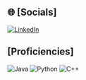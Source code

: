 ## 🌐 [Socials]
[![LinkedIn](https://img.shields.io/badge/LinkedIn-%230077B5.svg?logo=linkedin&logoColor=white)](https://www.linkedin.com/in/sean-mckeen-8238a128b/)

## [Proficiencies]
![Java](https://img.shields.io/badge/java-%23ED8B00.svg?style=for-the-badge&logo=java&logoColor=white) ![Python](https://img.shields.io/badge/python-3670A0?style=for-the-badge&logo=python&logoColor=ffdd54) ![C++](https://img.shields.io/badge/logo=cpluspluslogoColor=white)
